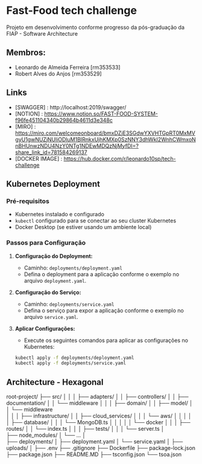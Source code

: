
# Fast-Food tech challenge

Projeto em desenvolvimento conforme progresso da pós-graduação da FIAP - Software Architecture

## Membros: 
    
- Leonardo de Almeida Ferreira [rm353533]
- Robert Alves do Anjos [rm353529]


## Links

- [SWAGGER] : http://localhost:2019/swagger/
- [NOTION] : https://www.notion.so/FAST-FOOD-SYSTEM-f96fe451104340b29864b4611d3e348c
- [MIRO] : https://miro.com/welcomeonboard/bmxDZjE3SGdwYXVHTGpRT0MxMVgyU1gwNUZjNUliODluM1BIRnkxUjhKMXp0SzNNY3dhWkI2WnhCWmxoNnBHUnwzNDU4NzY0NTg1NDEwMDQzNjMyfDI=?share_link_id=781584269137
- [DOCKER IMAGE] : https://hub.docker.com/r/leonardo10sp/tech-challenge


## Kubernetes Deployment

### Pré-requisitos

- Kubernetes instalado e configurado
- `kubectl` configurado para se conectar ao seu cluster Kubernetes
- Docker Desktop (se estiver usando um ambiente local)

### Passos para Configuração

1. **Configuração do Deployment:**
   - Caminho: `deployments/deployment.yaml`
   - Defina o deployment para a aplicação conforme o exemplo no arquivo `deployment.yaml`.

2. **Configuração do Serviço:**
   - Caminho: `deployments/service.yaml`
   - Defina o serviço para expor a aplicação conforme o exemplo no arquivo `service.yaml`.

3. **Aplicar Configurações:**
   - Execute os seguintes comandos para aplicar as configurações no Kubernetes:
   ```bash
   kubectl apply -f deployments/deployment.yaml
   kubectl apply -f deployments/service.yaml


## Architecture - Hexagonal

root-project/
├── src/
│   │
│   ├── adapters/
│   │   ├── controllers/
│   │   ├── documentation/
│   │   └── middleware
│   │
│   ├── domain/
│   │   ├── model/
│   │   └── middleware   
│   │
│   ├── infrastructure/
│   │   ├── cloud_services/
│   │   │   └── aws/
│   │   │
│   │   ├── database/
│   │   │   └── MongoDB.ts
│   │   │
│   │   └── docker
│   │
│   ├── routes/
│   │   └── index.ts
│   │
│   ├── tests/
│   │
│   └── server.ts
│   
├── node_modules/
│   └── ...
│   
├── deployments/
│   ├── deployment.yaml
│   └── service.yaml
│
├── uploads/
│
├── .env
├── .gitignore
├── Dockerfile
├── package-lock.json
├── package.json
├── README.MD
├── tsconfig.json
└── tsoa.json